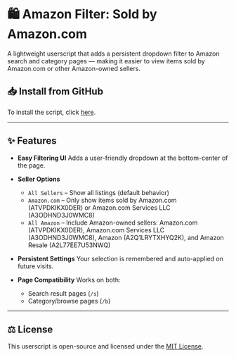 # 🛍️ Amazon Filter: Sold by Amazon.com

A lightweight userscript that adds a persistent dropdown filter to Amazon search and category pages — making it easier to view items sold by Amazon.com or other Amazon-owned sellers.

## **📥 Install from GitHub**

To install the script, click [here](https://raw.githubusercontent.com/sinazadeh/userscripts/refs/heads/main/Amazon_Filter_Sold_by_Amazoncom.user.js).

---

## ✨ Features

- **Easy Filtering UI** Adds a user-friendly dropdown at the bottom-center of the page.
- **Seller Options**

  - `All Sellers` – Show all listings (default behavior)
  - `Amazon.com` – Only show items sold by Amazon.com (ATVPDKIKX0DER) or Amazon.com Services LLC (A3ODHND3J0WMC8)
  - `All Amazon` – Include Amazon-owned sellers: Amazon.com (ATVPDKIKX0DER), Amazon.com Services LLC (A3ODHND3J0WMC8), Amazon (A2Q1LRYTXHYQ2K), and Amazon Resale (A2L77EE7U53NWQ)
- **Persistent Settings** Your selection is remembered and auto-applied on future visits.
- **Page Compatibility** Works on both:

  - Search result pages (`/s`)
  - Category/browse pages (`/b`)

---

## ⚖️ License

This userscript is open-source and licensed under the [MIT License](https://opensource.org/licenses/MIT).
